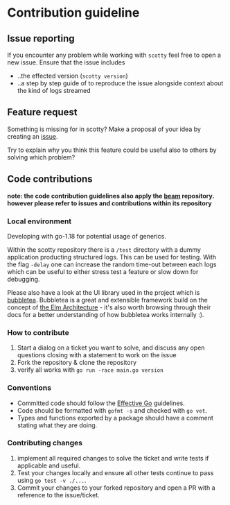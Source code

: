 # Contribution guideline

## Issue reporting

If you encounter any problem while working with `scotty` feel free to open a new issue. Ensure that the issue includes

- ..the effected version (`scotty version`)
- ..a step by step guide of to reproduce the issue alongside context about the kind of logs streamed

## Feature request

Something is missing for in scotty? Make a proposal of your idea by creating an [issue](https://github.com/KonstantinGasser/scotty/issues/new?assignees=&labels=&template=feature_request.md&title=).

Try to explain why you think this feature could be useful also to others by solving which problem?

## Code contributions

**note: the code contribution guidelines also apply the [beam](https://github.com/KonstantinGasser/beam) repository.
however please refer to issues and contributions within its repository**

### Local environment

Developing with go-1.18 for potential usage of generics.

Within the scotty repository there is a `/test` directory with a dummy application producting structured logs. This can be used for testing. With the flag `-delay` one can increase the random time-out between each logs which can be useful to either stress test a feature or slow down for debugging.

Please also have a look at the UI library used in the project which is [bubbletea](https://github.com/charmbracelet/bubbletea). Bubbletea is a great and extensible framework build on the concept of [the Elm Architecture](https://guide.elm-lang.org/architecture/) - it's also worth browsing through their docs for a better understanding of how bubbletea works internally :).

### How to contribute

1. Start a dialog on a ticket you want to solve, and discuss any open questions closing with a statement to work on the issue
2. Fork the repository & clone the repository
3. verify all works with `go run -race main.go version`

### Conventions

- Committed code should follow the [Effective Go](https://go.dev/doc/effective_go) guidelines.
- Code should be formatted with `gofmt -s` and checked with `go vet`.
- Types and functions exported by a package should have a comment stating what they are doing.

### Contributing changes

1. implement all required changes to solve the ticket and write tests if applicable and useful.
2. Test your changes locally and ensure all other tests continue to pass using `go test -v ./...`.
3. Commit your changes to your forked repository and open a PR with a reference to the issue/ticket.
